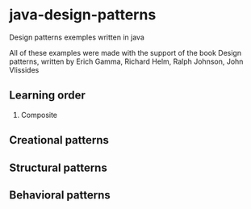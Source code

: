 # java-design-patterns
Design patterns exemples written in java

All of these examples were made with the support of the book Design patterns, written by Erich Gamma, Richard Helm, Ralph Johnson, John Vlissides

## Learning order
1. Composite

## Creational patterns

## Structural patterns

## Behavioral patterns
